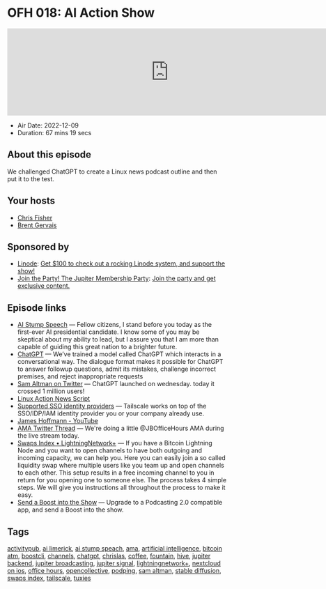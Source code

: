 # OFH 018: AI Action Show

<iframe src="https://player.fireside.fm/v2/MkcqFyfv+h_SyrrCE?theme=dark" width="740" height="200" frameborder="0" scrolling="no"></iframe>

* Air Date: 2022-12-09
* Duration: 67 mins 19 secs

## About this episode

We challenged ChatGPT to create a Linux news podcast outline and then put it to the test.

## Your hosts
* [Chris Fisher](https://www.officehours.hair/hosts/chrislas)
* [Brent Gervais](https://www.officehours.hair/hosts/brentgervais)

## Sponsored by

  * [Linode](https://linode.com/jupiter): [Get $100 to check out a rocking Linode system, and support the show!](https://linode.com/jupiter)
  * [Join the Party! The Jupiter Membership Party](https://www.jupiter.party/): [Join the party and get exclusive content. ](https://www.jupiter.party/)



## Episode links

  * [AI Stump Speech](https://paste.docs.lol/reader/ScarphTrigness "AI Stump Speech") — Fellow citizens, I stand before you today as the first-ever AI presidential candidate. I know some of you may be skeptical about my ability to lead, but I assure you that I am more than capable of guiding this great nation to a brighter future. 
  * [ChatGPT](https://openai.com/blog/chatgpt/ "ChatGPT") — We’ve trained a model called ChatGPT which interacts in a conversational way. The dialogue format makes it possible for ChatGPT to answer followup questions, admit its mistakes, challenge incorrect premises, and reject inappropriate requests
  * [Sam Altman on Twitter](https://twitter.com/sama/status/1599668808285028353 "Sam Altman on Twitter") — ChatGPT launched on wednesday. today it crossed 1 million users!
  * [Linux Action News Script](https://paste.docs.lol/reader/AggrandisesQuaternity "Linux Action News Script")
  * [Supported SSO identity providers](https://tailscale.com/kb/1013/sso-providers/ "Supported SSO identity providers") — Tailscale works on top of the SSO/IDP/IAM identity provider you or your company already use.
  * [James Hoffmann - YouTube](https://www.youtube.com/channel/UCMb0O2CdPBNi-QqPk5T3gsQ "James Hoffmann - YouTube")
  * [AMA Twitter Thread](https://twitter.com/ChrisLAS/status/1600176987901132800 "AMA Twitter Thread") — We're doing a little @JBOfficeHours AMA during the live stream today.
  * [Swaps Index • LightningNetwork+](https://lightningnetwork.plus/ "Swaps Index • LightningNetwork+") — If you have a Bitcoin Lightning Node and you want to open channels to have both outgoing and incoming capacity, we can help you. Here you can easily join a so called liquidity swap where multiple users like you team up and open channels to each other. This setup results in a free incoming channel to you in return for you opening one to someone else. The process takes 4 simple steps. We will give you instructions all throughout the process to make it easy.
  * [Send a Boost into the Show](https://podcastindex.org/apps?appTypes=app&elements=Value "Send a Boost into the Show") — Upgrade to a Podcasting 2.0 compatible app, and send a Boost into the show.



## Tags

[activitypub](https://www.officehours.hair/tags/activitypub), [ai limerick](https://www.officehours.hair/tags/ai%20limerick), [ai stump speach](https://www.officehours.hair/tags/ai%20stump%20speach), [ama](https://www.officehours.hair/tags/ama), [artificial intelligence](https://www.officehours.hair/tags/artificial%20intelligence), [bitcoin atm](https://www.officehours.hair/tags/bitcoin%20atm), [boostcli](https://www.officehours.hair/tags/boostcli), [channels](https://www.officehours.hair/tags/channels), [chatgpt](https://www.officehours.hair/tags/chatgpt), [chrislas](https://www.officehours.hair/tags/chrislas), [coffee](https://www.officehours.hair/tags/coffee), [fountain](https://www.officehours.hair/tags/fountain), [hive](https://www.officehours.hair/tags/hive), [jupiter backend](https://www.officehours.hair/tags/jupiter%20backend), [jupiter broadcasting](https://www.officehours.hair/tags/jupiter%20broadcasting), [jupiter signal](https://www.officehours.hair/tags/jupiter%20signal), [lightningnetwork+](https://www.officehours.hair/tags/lightningnetwork+), [nextcloud on ios](https://www.officehours.hair/tags/nextcloud%20on%20ios), [office hours](https://www.officehours.hair/tags/office%20hours), [opencollective](https://www.officehours.hair/tags/opencollective), [podping](https://www.officehours.hair/tags/podping), [sam altman](https://www.officehours.hair/tags/sam%20altman), [stable diffusion](https://www.officehours.hair/tags/stable%20diffusion), [swaps index](https://www.officehours.hair/tags/swaps%20index), [tailscale](https://www.officehours.hair/tags/tailscale), [tuxies](https://www.officehours.hair/tags/tuxies)
